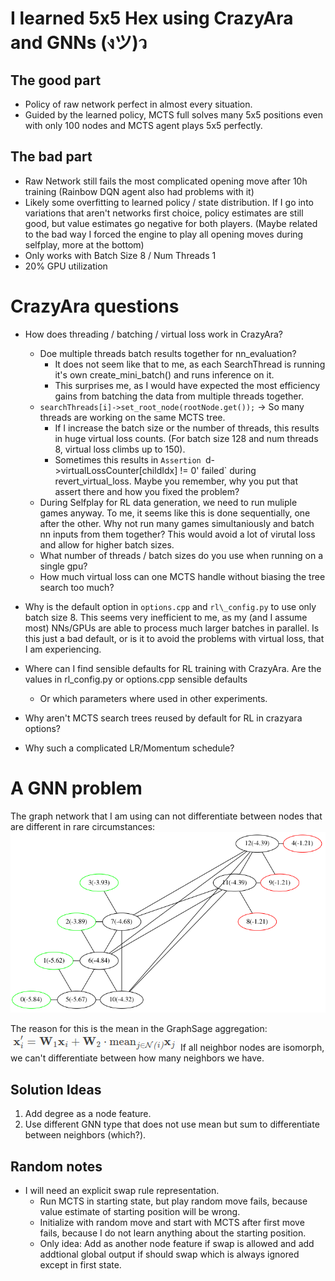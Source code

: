 # I learned 5x5 Hex using CrazyAra and GNNs (งツ)ว
## The good part
+ Policy of raw network perfect in almost every situation.
+ Guided by the learned policy, MCTS full solves many 5x5 positions even with only 100 nodes and MCTS agent plays 5x5 perfectly.
## The bad part
+ Raw Network still fails the most complicated opening move after 10h training (Rainbow DQN agent also had problems with it)
+ Likely some overfitting to learned policy / state distribution. If I go into variations that aren't networks first choice, policy estimates are still good, but value estimates go negative for both players. (Maybe related to the bad way I forced the engine to play all opening moves during selfplay, more at the bottom)
+ Only works with Batch Size 8 / Num Threads 1
+ 20% GPU utilization

# CrazyAra questions
+ How does threading / batching / virtual loss work in CrazyAra?
	- Doe multiple threads batch results together for nn\_evaluation?
		* It does not seem like that to me, as each SearchThread is running it's own create_mini_batch() and runs inference on it.
		* This surprises me, as I would have expected the most efficiency gains from batching the data from multiple threads together.
	- `searchThreads[i]->set_root_node(rootNode.get());` -> So many threads are working on the same MCTS tree.
		* If I increase the batch size or the number of threads, this results in huge virtual loss counts. (For batch size 128 and num threads 8, virtual loss climbs up to 150).
		* Sometimes this results in `Assertion `d->virtualLossCounter[childIdx] != 0' failed` during revert_virtual_loss. Maybe you remember, why you put that assert there and how you fixed the problem?
	- During Selfplay for RL data generation, we need to run muliple games anyway. To me, it seems like this is done sequentially, one after the other. Why not run many games simultaniously and batch nn inputs from them together? This would avoid a lot of virutal loss and allow for higher batch sizes. 
	- What number of threads / batch sizes do you use when running on a single gpu?
	- How much virtual loss can one MCTS handle without biasing the tree search too much?

+ Why is the default option in `options.cpp` and `rl\_config.py` to use only batch size 8. This seems very inefficient to me, as my (and I assume most) NNs/GPUs are able to process much larger batches in parallel. Is this just a bad default, or is it to avoid the problems with virtual loss, that I am experiencing.
+ Where can I find sensible defaults for RL training with CrazyAra. Are the values in rl\_config.py or options.cpp sensible defaults
	- Or which parameters where used in other experiments.
+ Why aren't MCTS search trees reused by default for RL in crazyara options?
+ Why such a complicated LR/Momentum schedule?

# A GNN problem
The graph network that I am using can not differentiate between nodes that are different in rare circumstances:  
![problem graph](problem_graph.png)  

The reason for this is the mean in the GraphSage aggregation:
![equation](GraphSage_equation.png)
If all neighbor nodes are isomorph, we can't differentiate between how many neighbors we have.
## Solution Ideas
1. Add degree as a node feature.
2. Use different GNN type that does not use mean but sum to differentiate between neighbors (which?).

## Random notes
+ I will need an explicit swap rule representation.
	- Run MCTS in starting state, but play random move fails, because value estimate of starting position will be wrong.
	- Initialize with random move and start with MCTS after first move fails, because I do not learn anything about the starting position.
	- Only idea: Add as another node feature if swap is allowed and add addtional global output if should swap which is always ignored except in first state.
